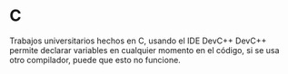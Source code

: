# C

Trabajos universitarios hechos en C, usando el IDE DevC++
DevC++ permite declarar variables en cualquier momento en el código, si se usa otro compilador, puede que esto no funcione.
